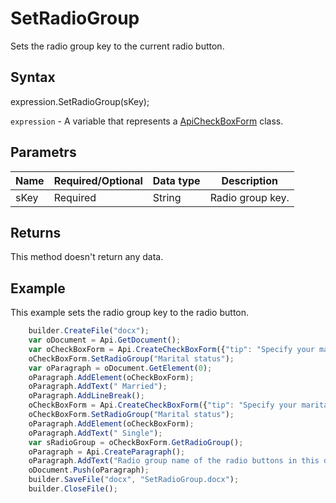 # SetRadioGroup

Sets the radio group key to the current radio button.

## Syntax

expression.SetRadioGroup(sKey);

`expression` - A variable that represents a [ApiCheckBoxForm](../ApiCheckBoxForm.md) class.

## Parametrs

| **Name** | **Required/Optional** | **Data type** | **Description** |
| ------------- | ------------- | ------------- | ------------- |
| sKey | Required | String | Radio group key. |

## Returns

This method doesn't return any data.

## Example

This example sets the radio group key to the radio button.

```javascript
	builder.CreateFile("docx");
	var oDocument = Api.GetDocument();
	var oCheckBoxForm = Api.CreateCheckBoxForm({"tip": "Specify your marital status", "required": true, "placeholder": "Marital status", "radio": true});
	oCheckBoxForm.SetRadioGroup("Marital status");
	var oParagraph = oDocument.GetElement(0);
	oParagraph.AddElement(oCheckBoxForm);
	oParagraph.AddText(" Married");
	oParagraph.AddLineBreak();
	oCheckBoxForm = Api.CreateCheckBoxForm({"tip": "Specify your marital status", "required": true, "placeholder": "Marital status", "radio": true});
	oCheckBoxForm.SetRadioGroup("Marital status");
	oParagraph.AddElement(oCheckBoxForm);
	oParagraph.AddText(" Single");
	var sRadioGroup = oCheckBoxForm.GetRadioGroup();
	oParagraph = Api.CreateParagraph();
	oParagraph.AddText("Radio group name of the radio buttons in this document: " + sRadioGroup);
	oDocument.Push(oParagraph);
	builder.SaveFile("docx", "SetRadioGroup.docx");
	builder.CloseFile();
```